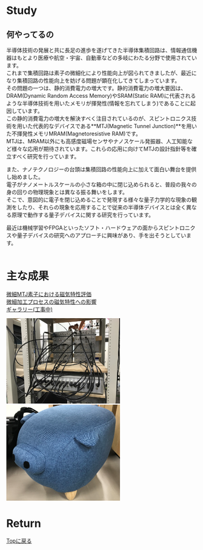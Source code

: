 # Study
## 何やってるの
半導体技術の発展と共に長足の進歩を遂げてきた半導体集積回路は、情報通信機器はもとより医療や航空・宇宙、自動車などの多岐にわたる分野で使用されています。<br>
これまで集積回路は素子の微細化により性能向上が図られてきましたが、最近になり集積回路の性能向上を妨げる問題が顕在化してきてしまっています。<br>
その問題の一つは、静的消費電力の増大です。静的消費電力の増大要因は、DRAM(Dynamic Random Access Memory)やSRAM(Static RAM)に代表されるような半導体技術を用いたメモリが揮発性(情報を忘れてしまう)であることに起因しています。<br>
この静的消費電力の増大を解決すべく注目されているのが、スピントロニクス技術を用いた代表的なデバイスである**MTJ(Magnetic Tunnel Junction)**を用いた不揮発性メモリMRAM(Magnetoresistive RAM)です。<br>
MTJは、MRAM以外にも高感度磁場センサやナノスケール発振器、人工知能など様々な応用が期待されています。これらの応用に向けてMTJの設計指針等を確立すべく研究を行っています。<br>

また、ナノテクノロジーの台頭は集積回路の性能向上に加えて面白い舞台を提供し始めました。<br>
電子がナノメートルスケールの小さな箱の中に閉じ込められると、普段の我々の身の回りの物理現象とは異なる振る舞いをします。<br>
そこで、意図的に電子を閉じ込めることで発現する様々な量子力学的な現象の観測をしたり、それらの現象を応用することで従来の半導体デバイスとは全く異なる原理で動作する量子デバイスに関する研究を行っています。<br>

最近は機械学習やFPGAといったソフト・ハードウェアの面からスピントロニクスや量子デバイスの研究へのアプローチに興味があり、手を出そうとしています。<br><br>

# 主な成果
[微細MTJ素子における磁気特性評価](./apex2017/damping.md)<br>
[微細加工プロセスの磁気特性への影響](./apex2018/edgedamage.md)<br>
[ギャラリー(工事中)](./galley/sem.md)<br>

<img src="./hako.jpg" width="300px">
<img src="./makoton.png" width="300px">

# Return
[Topに戻る](https://motoyashinozaki.github.io/minidora/)